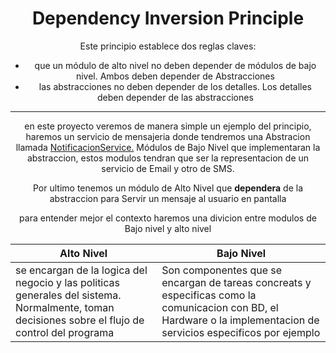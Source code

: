 <div align="center">

# Dependency Inversion Principle


Este principio establece dos reglas claves:

- que un módulo de alto nivel no deben depender de módulos de bajo nivel. Ambos deben depender de Abstracciones
- las abstracciones no deben depender de los detalles. Los detalles deben depender de las abstracciones
---

en este proyecto veremos de manera simple un ejemplo del principio, haremos un servicio de mensajeria donde tendremos una Abstracion llamada [NotificacionService.](src/main/java/ar/edu/utn/frc/tup/lciii/Abstracion/NotificacionService.java) Módulos de Bajo Nivel que implementaran la abstraccion, estos modulos tendran que ser la representacion de un servicio de Email y otro de SMS.

Por ultimo tenemos un módulo de Alto Nivel que **dependera** de la abstraccion para Servir un mensaje al usuario en pantalla


para entender mejor el contexto haremos una divicion entre modulos de Bajo nivel y alto nivel

|Alto Nivel| Bajo Nivel                                                                                                                                                          |
|----------|---------------------------------------------------------------------------------------------------------------------------------------------------------------------|
|se encargan de la logica del negocio y las politicas generales del sistema. Normalmente, toman decisiones sobre el flujo de control del programa| Son componentes que se encargan de tareas concreats y especificas como la comunicacion con BD, el Hardware o la implementacion de servicios especificos por ejemplo |

</div>